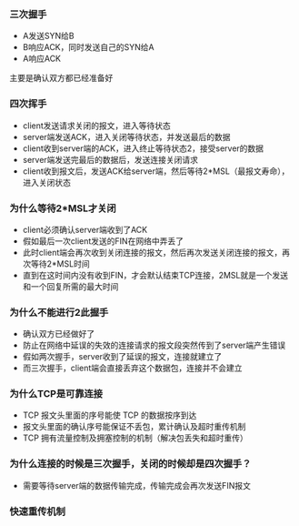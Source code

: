 ### 三次握手
- A发送SYN给B
- B响应ACK，同时发送自己的SYN给A
- A响应ACK

主要是确认双方都已经准备好

### 四次挥手
- client发送请求关闭的报文，进入等待状态
- server端发送ACK，进入关闭等待状态，并发送最后的数据
- client收到server端的ACK，进入终止等待状态2，接受server的数据
- server端发送完最后的数据后，发送连接关闭请求
- client收到报文后，发送ACK给server端，然后等待2*MSL（最报文寿命），进入关闭状态

### 为什么等待2*MSL才关闭
- client必须确认server端收到了ACK
- 假如最后一次client发送的FIN在网络中弄丢了
- 此时client端会再次收到关闭连接的报文，然后再次发送关闭连接的报文，再次等待2*MSL时间
- 直到在这时间内没有收到FIN，才会默认结束TCP连接，2MSL就是一个发送和一个回复所需的最大时间

### 为什么不能进行2此握手
- 确认双方已经做好了
- 防止在网络中延误的失效的连接请求的报文段突然传到了server端产生错误
- 假如两次握手，server收到了延误的报文，连接就建立了
- 而三次握手，client端会直接丢弃这个数据包，连接并不会建立

### 为什么TCP是可靠连接
- TCP 报文头里面的序号能使 TCP 的数据按序到达
- 报文头里面的确认序号能保证不丢包，累计确认及超时重传机制
- TCP 拥有流量控制及拥塞控制的机制（解决包丢失和超时重传）

### 为什么连接的时候是三次握手，关闭的时候却是四次握手？
- 需要等待server端的数据传输完成，传输完成会再次发送FIN报文

### 快速重传机制
